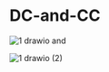 # DC-and-CC
![1 drawio](https://user-images.githubusercontent.com/94387045/173678504-849cd80b-bef9-47cd-a03f-221df7b38c91.png)
and


![1 drawio (2)](https://user-images.githubusercontent.com/94387045/173678510-548e9b8a-865d-441f-b35a-ad35750c8ddd.png)
